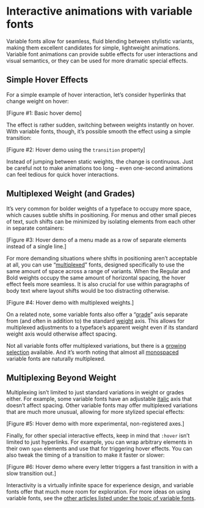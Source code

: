 # Interactive animations with variable fonts

Variable fonts allow for seamless, fluid blending between stylistic variants, making them excellent candidates for simple, lightweight animations. Variable font animations can provide subtle effects for user interactions and visual semantics, or they can be used for more dramatic special effects.

## Simple Hover Effects

For a simple example of hover interaction, let’s consider hyperlinks that change weight on hover:

[Figure #1: Basic hover demo]

The effect is rather sudden, switching between weights instantly on hover. With variable fonts, though, it’s possible smooth the effect using a simple transition:

[Figure #2: Hover demo using the `transition` property]

Instead of jumping between static weights, the change is continuous. Just be careful not to make animations too long – even one-second animations can feel tedious for quick hover interactions.

## Multiplexed Weight (and Grades)

It’s very common for bolder weights of a typeface to occupy more space, which causes subtle shifts in positioning. For menus and other small pieces of text, such shifts can be minimized by isolating elements from each other in separate containers:

[Figure #3: Hover demo of a menu made as a row of separate elements instead of a single line.]

For more demanding situations where shifts in positioning aren’t acceptable at all, you can use “[multiplexed](https://fonts.google.com/knowledge/glossary/multiplexed_duplexed_uniwidth)” fonts, designed specifically to use the same amount of space across a range of variants. When the Regular and Bold weights occupy the same amount of horizontal spacing, the hover effect feels more seamless. It is also crucial for use within paragraphs of body text where layout shifts would be too distracting otherwise.

[Figure #4: Hover demo with multiplexed weights.]

On a related note, some variable fonts also offer a “[grade](https://fonts.google.com/knowledge/glossary/grade_axis)” axis separate from (and often in addition to) the standard [weight](https://fonts.google.com/knowledge/glossary/weight_axis) axis. This allows for multiplexed adjustments to a typeface’s apparent weight even if its standard weight axis would otherwise affect spacing.

Not all variable fonts offer multiplexed variations, but there is a [growing selection](https://v-fonts.com/tags/C9) available. And it’s worth noting that almost all [monospaced](https://fonts.google.com/knowledge/glossary/monospaced) variable fonts are naturally multiplexed.

## Multiplexing Beyond Weight

Multiplexing isn’t limited to just standard variations in weight or grades either. For example, some variable fonts have an adjustable [italic](https://fonts.google.com/knowledge/glossary/italic_axis) axis that doesn’t affect spacing. Other variable fonts may offer multiplexed variations that are much more unusual, allowing for more stylized special effects:

[Figure #5: Hover demo with more experimental, non-registered axes.]

Finally, for other special interactive effects, keep in mind that `:hover` isn’t limited to just hyperlinks. For example, you can wrap arbitrary elements in their own `span` elements and use that for triggering hover effects. You can also tweak the timing of a transition to make it faster or slower:

[Figure #6: Hover demo where every letter triggers a fast transition in with a slow transition out.]


Interactivity is a virtually infinite space for experience design, and variable fonts offer that much more room for exploration. For more ideas on using variable fonts, see the [other articles listed under the topic of variable fonts](https://fonts.google.com/knowledge/topics/variable_fonts).
